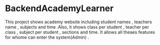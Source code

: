 # BackendAcademyLearner
This project shows academy website including student names , teachers name , subjects and time .Also, it shows class per student ,
teacher per class , subject per student , sections and time.
It allows all theaes features for whome can enter the system(Admin) .
